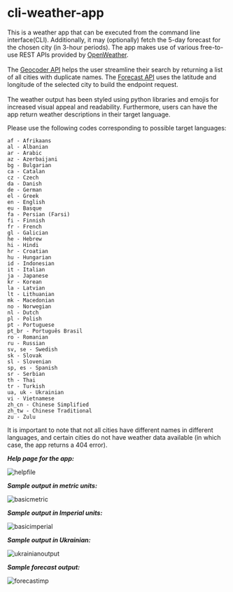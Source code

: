 # cli-weather-app

This is a weather app that can be executed from the command line interface(CLI). Additionally, it may (optionally) fetch the 5-day forecast for the chosen city (in 3-hour periods). The app makes use of various free-to-use REST APIs provided by [OpenWeather](https://openweathermap.org/api). </br></br>
The [Geocoder API](https://openweathermap.org/current#geocoding) helps the user streamline their search by returning a list of all cities with duplicate names. The [Forecast API](https://openweathermap.org/forecast5#multi) uses the latitude and longitude of the selected city to build the endpoint request.</br></br>
The weather output has been styled using python libraries and emojis for increased visual appeal and readability. Furthermore, users can have the app return weather descriptions in their target language. </br>

Please use the following codes corresponding to possible target languages: 


    af - Afrikaans
    al - Albanian
    ar - Arabic
    az - Azerbaijani
    bg - Bulgarian
    ca - Catalan
    cz - Czech
    da - Danish
    de - German
    el - Greek
    en - English
    eu - Basque
    fa - Persian (Farsi)
    fi - Finnish
    fr - French
    gl - Galician
    he - Hebrew
    hi - Hindi
    hr - Croatian
    hu - Hungarian
    id - Indonesian
    it - Italian
    ja - Japanese
    kr - Korean
    la - Latvian
    lt - Lithuanian
    mk - Macedonian
    no - Norwegian
    nl - Dutch
    pl - Polish
    pt - Portuguese
    pt_br - Português Brasil
    ro - Romanian
    ru - Russian
    sv, se - Swedish
    sk - Slovak
    sl - Slovenian
    sp, es - Spanish
    sr - Serbian
    th - Thai
    tr - Turkish
    ua, uk - Ukrainian
    vi - Vietnamese
    zh_cn - Chinese Simplified
    zh_tw - Chinese Traditional
    zu - Zulu

It is important to note that not all cities have different names in different languages, and certain cities do not have weather data available (in which case, the app returns a 404 error).


***Help page for the app:***

![helpfile](https://user-images.githubusercontent.com/29700463/210189454-8edef1a8-466b-45ef-8b6f-d0d401d464ec.PNG)


***Sample output in metric units:*** 

![basicmetric](https://user-images.githubusercontent.com/29700463/210189478-b42e8c5b-6711-45f2-80a2-b10df1097215.PNG)


***Sample output in Imperial units:***

![basicimperial](https://user-images.githubusercontent.com/29700463/210189502-f808fd87-98fd-4761-8a65-f0572849572a.PNG)


***Sample output in Ukrainian:***

![ukrainianoutput](https://user-images.githubusercontent.com/29700463/210189521-dcccabf9-0d86-4429-b544-3e3f19ba8ba6.PNG)


***Sample forecast output:***

![forecastimp](https://user-images.githubusercontent.com/29700463/210189657-58d96567-1c35-4b01-828c-cbca5bf2d1e5.PNG)

